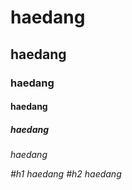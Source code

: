 <h1> haedang
<h2> haedang
<h3> haedang
<h4> haedang
<h5> haedang
<h6> haedang

#h1 haedang
#h2 haedang
